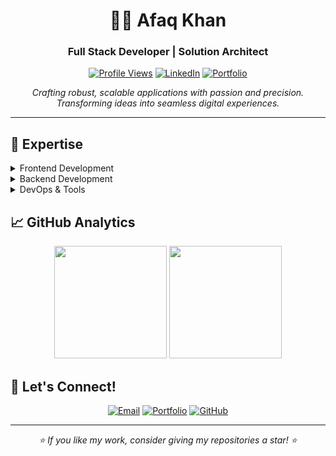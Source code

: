 <div align="center">
  
# 👨‍💻 Afaq Khan
### Full Stack Developer | Solution Architect

[![Profile Views](https://komarev.com/ghpvc/?username=afaq-khan2000&color=blueviolet&style=for-the-badge)](https://github.com/afaq-khan2000)
[![LinkedIn](https://img.shields.io/badge/LinkedIn-0077B5?style=for-the-badge&logo=linkedin&logoColor=white)](https://linkedin.com/in/afaq-khan-2a327a198)
[![Portfolio](https://img.shields.io/badge/Portfolio-12100E?style=for-the-badge&logo=google-chrome&logoColor=white)](https://afaqkhan.online/)

</div>

<p align="center">
  <em>Crafting robust, scalable applications with passion and precision. Transforming ideas into seamless digital experiences.</em>
</p>

---

## 🎯 Expertise

<details>
<summary>Frontend Development</summary>

- ![JavaScript](https://img.shields.io/badge/JavaScript-F7DF1E?style=flat-square&logo=javascript&logoColor=black) ![TypeScript](https://img.shields.io/badge/TypeScript-007ACC?style=flat-square&logo=typescript&logoColor=white) ![HTML5](https://img.shields.io/badge/HTML5-E34F26?style=flat-square&logo=html5&logoColor=white)
- ![React](https://img.shields.io/badge/React-20232A?style=flat-square&logo=react&logoColor=61DAFB) ![Next.js](https://img.shields.io/badge/Next.js-000000?style=flat-square&logo=next.js&logoColor=white) ![Vue.js](https://img.shields.io/badge/Vue.js-35495E?style=flat-square&logo=vue.js&logoColor=4FC08D)
- ![Redux](https://img.shields.io/badge/Redux-593D88?style=flat-square&logo=redux&logoColor=white) ![Tailwind](https://img.shields.io/badge/Tailwind_CSS-38B2AC?style=flat-square&logo=tailwind-css&logoColor=white)
</details>

<details>
<summary>Backend Development</summary>

- ![Node.js](https://img.shields.io/badge/Node.js-339933?style=flat-square&logo=node.js&logoColor=white) ![Python](https://img.shields.io/badge/Python-3776AB?style=flat-square&logo=python&logoColor=white)
- ![Express.js](https://img.shields.io/badge/Express.js-000000?style=flat-square&logo=express&logoColor=white) ![NestJS](https://img.shields.io/badge/NestJS-E0234E?style=flat-square&logo=nestjs&logoColor=white)
- ![MongoDB](https://img.shields.io/badge/MongoDB-47A248?style=flat-square&logo=mongodb&logoColor=white) ![PostgreSQL](https://img.shields.io/badge/PostgreSQL-316192?style=flat-square&logo=postgresql&logoColor=white)
</details>

<details>
<summary>DevOps & Tools</summary>

- ![Docker](https://img.shields.io/badge/Docker-2496ED?style=flat-square&logo=docker&logoColor=white) ![Kubernetes](https://img.shields.io/badge/Kubernetes-326CE5?style=flat-square&logo=kubernetes&logoColor=white)
- ![AWS](https://img.shields.io/badge/AWS-232F3E?style=flat-square&logo=amazon-aws&logoColor=white) ![GitHub Actions](https://img.shields.io/badge/GitHub_Actions-2088FF?style=flat-square&logo=github-actions&logoColor=white)
- ![Git](https://img.shields.io/badge/Git-F05032?style=flat-square&logo=git&logoColor=white) ![GitHub](https://img.shields.io/badge/GitHub-181717?style=flat-square&logo=github&logoColor=white)
</details>

## 📈 GitHub Analytics

<div align="center">
  <img height="180em" src="https://github-readme-stats.vercel.app/api?username=afaq-khan2000&show_icons=true&theme=tokyonight&include_all_commits=true&count_private=true"/>
  <img height="180em" src="https://github-readme-streak-stats.herokuapp.com/?user=afaq-khan2000&theme=tokyonight"/>
</div>

## 🤝 Let's Connect!

<div align="center">
  
[![Email](https://img.shields.io/badge/Email-D14836?style=for-the-badge&logo=gmail&logoColor=white)](mailto:kafaq885@gmail.com)
[![Portfolio](https://img.shields.io/badge/Portfolio-00C7B7?style=for-the-badge&logo=netlify&logoColor=white)](https://afaqkhan.online)
[![GitHub](https://img.shields.io/badge/GitHub-100000?style=for-the-badge&logo=github&logoColor=white)](https://github.com/afaq-khan2000)

</div>

---

<div align="center">
  <em>⭐️ If you like my work, consider giving my repositories a star! ⭐️</em>
</div>

